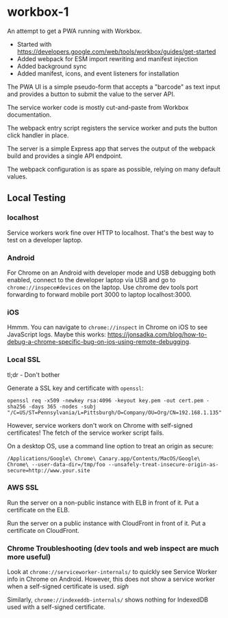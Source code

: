 # workbox-1

An attempt to get a PWA running with Workbox.

* Started with https://developers.google.com/web/tools/workbox/guides/get-started
* Added webpack for ESM import rewriting and manifest injection
* Added background sync
* Added manifest, icons, and event listeners for installation

The PWA UI is a simple pseudo-form that accepts a "barcode" as text input and provides a button to submit the value to the server API.

The service worker code is mostly cut-and-paste from Workbox documentation.

The webpack entry script registers the service worker and puts the button click handler in place.

The server is a simple Express app that serves the output of the webpack build and provides a single API endpoint.

The webpack configuration is as spare as possible, relying on many default values.

## Local Testing

### localhost

Service workers work fine over HTTP to localhost.  That's the best way to test on a developer laptop.

### Android

For Chrome on an Android with developer mode and USB debugging both enabled, connect to the developer laptop via USB and go to `chrome://inspece#devices` on the laptop.  Use chrome dev tools port forwarding to forward mobile port 3000 to laptop localhost:3000.

### iOS

Hmmm.  You can navigate to `chrome://inspect` in Chrome on iOS to see JavaScript logs.  Maybe this works: https://jonsadka.com/blog/how-to-debug-a-chrome-specific-bug-on-ios-using-remote-debugging.

### Local SSL

tl;dr - Don't bother

Generate a SSL key and certificate with `openssl`:

```
openssl req -x509 -newkey rsa:4096 -keyout key.pem -out cert.pem -sha256 -days 365 -nodes -subj "/C=US/ST=Pennsylvania/L=Pittsburgh/O=Company/OU=Org/CN=192.168.1.135"
```

However, service workers don't work on Chrome with self-signed certificates!  The fetch of the service worker script fails.

On a desktop OS, use a command line option to treat an origin as secure:

```
/Applications/Google\ Chrome\ Canary.app/Contents/MacOS/Google\ Chrome\ --user-data-dir=/tmp/foo --unsafely-treat-insecure-origin-as-secure=http://www.your.site
```

### AWS SSL

Run the server on a non-public instance with ELB in front of it.  Put a certificate on the ELB.

Run the server on a public instance with CloudFront in front of it.  Put a certificate on CloudFront.

### Chrome Troubleshooting (dev tools and web inspect are much more useful)

Look at `chrome://serviceworker-internals/` to quickly see Service Worker info in Chrome on Android.  However, this does not show a service worker when a self-signed certificate is used.  *sigh*

Similarly, `chrome://indexeddb-internals/` shows nothing for IndexedDB used with a self-signed certificate.

